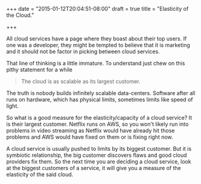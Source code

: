 +++
date = "2015-01-12T20:04:51-08:00"
draft = true
title = "Elasticity of the Cloud."

+++

All cloud services have a page where they boast about their top users.
If one was a developer, they might be tempted to believe that it is marketing and
it should not be factor in picking between cloud services.

That line of thinking is a little immature. To understand just chew on this pithy
statement for a while

> The cloud is as scalable as its largest customer.

The truth is nobody builds infinitely scalable data-centers. Software after all runs on
hardware, which has physical limits, sometimes limits like speed of light.

So what is a good measure for the elasticity/capacity of a cloud service?
It is their largest customer.
Netflix runs on AWS, so you won't likely run into problems
in video streaming as Netflix would have already hit those problems and
AWS would have fixed on them or is fixing right now.

A cloud service is usually pushed to limits by its biggest customer. But it is
symbiotic relationship, the big customer discovers flaws and good cloud providers
fix them. So the next time you are deciding a cloud service, look at the biggest
customers of a service, it will give you a measure of the elasticity of the said cloud.
